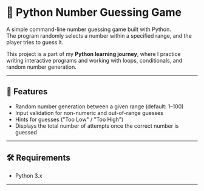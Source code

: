 # 🎯 Python Number Guessing Game

A simple command-line number guessing game built with Python.  
The program randomly selects a number within a specified range, and the player tries to guess it.  

This project is a part of my **Python learning journey**, where I practice writing interactive programs and working with loops, conditionals, and random number generation.

---

## 📌 Features
- Random number generation between a given range (default: 1–100)
- Input validation for non-numeric and out-of-range guesses
- Hints for guesses ("Too Low" / "Too High")
- Displays the total number of attempts once the correct number is guessed

---

## 🛠️ Requirements
- Python 3.x

---

